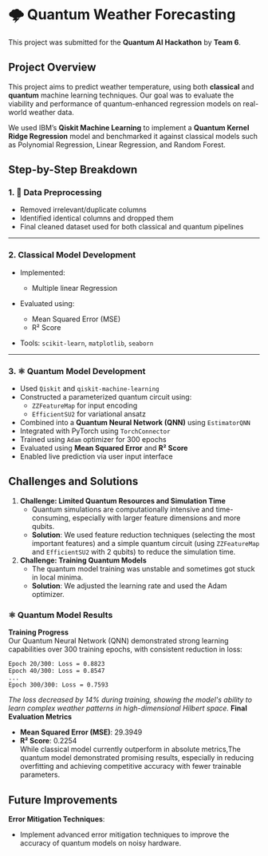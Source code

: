 # 🌩️ Quantum Weather Forecasting

This project was submitted for the **Quantum AI Hackathon** by **Team 6**.


## Project Overview

This project aims to predict weather  temperature, using both **classical** and **quantum** machine learning techniques. Our goal was to evaluate the viability and performance of quantum-enhanced regression models on real-world weather data.

We used IBM’s **Qiskit Machine Learning** to implement a **Quantum Kernel Ridge Regression** model and benchmarked it against classical models such as Polynomial Regression, Linear Regression, and Random Forest.

## Step-by-Step Breakdown

### 1. 🔧 Data Preprocessing  

- Removed irrelevant/duplicate columns  
- Identified identical columns and dropped them  
- Final cleaned dataset used for both classical and quantum pipelines

---

### 2. Classical Model Development  

- Implemented:
  - Multiple linear Regression


- Evaluated using:
  - Mean Squared Error (MSE)
  - R² Score  
- Tools: `scikit-learn`, `matplotlib`, `seaborn`

---

### 3. ⚛️ Quantum Model Development  

- Used `Qiskit` and `qiskit-machine-learning`  
- Constructed a parameterized quantum circuit using:
  - `ZZFeatureMap` for input encoding
  - `EfficientSU2` for variational ansatz  
- Combined into a **Quantum Neural Network (QNN)** using `EstimatorQNN`
- Integrated with PyTorch using `TorchConnector`
- Trained using `Adam` optimizer for 300 epochs
- Evaluated using **Mean Squared Error** and **R² Score**
- Enabled live prediction via user input interface


## Challenges and Solutions
1. **Challenge: Limited Quantum Resources and Simulation Time**
   - Quantum simulations are computationally intensive and time-consuming, especially with larger feature dimensions and more qubits.
   - **Solution**: We used feature reduction techniques (selecting the most important features) and a simple quantum circuit (using `ZZFeatureMap` and `EfficientSU2` with 2 qubits) to reduce the simulation time.
2. **Challenge: Training Quantum Models**
   - The quantum model training was unstable and sometimes got stuck in local minima.
   - **Solution**: We adjusted the learning rate and used the Adam optimizer.

### ⚛️ Quantum Model Results
**Training Progress**  
Our Quantum Neural Network (QNN) demonstrated strong learning capabilities over 300 training epochs, with consistent reduction in loss:
```
Epoch 20/300: Loss = 0.8823
Epoch 40/300: Loss = 0.8547
...
Epoch 300/300: Loss = 0.7593
```
*The loss decreased by 14% during training, showing the model's ability to learn complex weather patterns in high-dimensional Hilbert space.*
**Final Evaluation Metrics**  
- **Mean Squared Error (MSE)**: 29.3949  
- **R² Score**: 0.2254   
While classical model currently outperform in absolute metrics,The quantum model demonstrated promising results, especially in reducing overfitting and achieving competitive accuracy with fewer trainable parameters.

## Future Improvements

 **Error Mitigation Techniques**:
   - Implement advanced error mitigation techniques to improve the accuracy of quantum models on noisy hardware.

